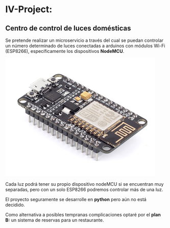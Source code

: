 # IV-Project:
## Centro de control de luces domésticas

Se pretende realizar un microservicio a través del cual se puedan controlar un número determinado de luces conectadas a arduinos con módulos Wi-Fi (ESP8266), específicamente los dispositivos **NodeMCU**.

![NodeMCU](images/nodeMCU.png)

Cada luz podrá tener su propio dispositivo nodeMCU si se encuentran muy separadas, pero con un solo ESP8266 podremos controlar más de una luz.

El proyecto seguramente se desarrolle en **python** pero aún no está decidido.

Como alternativa a posibles tempranas complicaciones optaré por el **plan B:** un sistema de reservas para un restaurante.